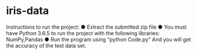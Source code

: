 # iris-data
Instructions to run the project:
● Extract the submitted zip file 
● You must have Python 3.6.5 to run the project with the following libraries:
NumPy,Pandas
● Run the program using “python Code.py”
And you will get the accuracy of the test data set.
